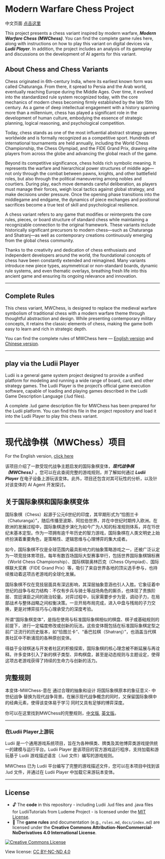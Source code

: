 # Modern Warfare Chess Project

中文页面 [点击这里](#现代战争棋mwchess项目)

This project presents a chess variant inspired by modern warfare, ***Modern Warfare Chess (MWChess)***. You can find the complete game rules here, along with instructions on how to play this variant on digital devices via ***Ludii Player***. In addition, the project includes an analysis of its gameplay and discussions on the development of AI agents for this variant. 

## About Chess and Chess Variants
Chess originated in 6th-century India, where its earliest known form was called Chaturanga. From there, it spread to Persia and the Arab world, eventually reaching Europe during the Middle Ages. Over time, it evolved into the standardized rule system recognized today, with the core mechanics of modern chess becoming firmly established by the late 15th century. As a game of deep intellectual engagement with a history spanning more than a millennium, chess has played a significant role in the development of human culture, embodying the essence of strategic planning, logical reasoning, and psychological competition.

Today, chess stands as one of the most influential abstract strategy games worldwide and is formally recognized as a competitive sport. Hundreds of international tournaments are held annually, including the World Chess Championship, the Chess Olympiad, and the FIDE Grand Prix, drawing elite players from across the globe and advancing the global reach of the game.

Beyond its competitive significance, chess holds rich symbolic meaning. It represents the warfare and hierarchical power structures of middle age—not only through the combat between pawns, knights, and other battlefield roles, but also through the political maneuvering among nobles and courtiers. During play, each move demands careful deliberation, as players must manage their forces, weigh local tactics against global strategy, and make decisions under pressure. Once the opening phase transitions into the middlegame and endgame, the dynamics of piece exchanges and positional sacrifices become a true test of skill and psychological resilience.

A chess variant refers to any game that modifies or reinterprets the core rules, pieces, or board structure of standard chess while maintaining a recognizable connection to the original framework. These variants include historically significant precursors to modern chess—such as Chaturanga and Shatranj—as well as contemporary creations continuously emerging from the global chess community.

Thanks to the creativity and dedication of chess enthusiasts and independent developers around the world, the foundational concepts of chess have been constantly extended and reimagined. Many variants introduce new piece types, asymmetrical or non-standard boards, dynamic rule systems, and even thematic overlays, breathing fresh life into this ancient game and ensuring its ongoing relevance and innovation.

---

## Complete Rules

This chess variant, MWChess, is designed to replace the medieval warfare symbolism of traditional chess with a modern warfare theme through thoughtful abstraction and design. While presenting contemporary military concepts, it retains the classic elements of chess, making the game both easy to learn and rich in strategic depth.

You can find the complete rules of MWChess here — [English version](rule/MWChessRule_EN.md) and [Chinese version](rule/MWChessRule_CN.md).

---

## play via the Ludii Player

Ludii is a general game system project designed to provide a unified platform for modeling and running a wide range of board, card, and other strategy games. The Ludii Player is the project’s official game execution software, capable of loading and playing games described in the Ludii Game Description Language (.lud files).

A complete .lud game description file for MWChess has been prepared for the Ludii platform. You can find this file in the project repository and load it into the Ludii Player to play this chess variant.

---

# 现代战争棋（MWChess）项目

For the English version, [click here](#modern-warfare-chess-project)

该项目介绍了一款受现代战争主题启发的国际象棋变体，***现代战争棋（MWChess）***。您可以在此查阅完整的游戏规则，并了解如何通过 ***Ludii Player*** 在电子设备上游玩该变体。此外，项目还包含对其可玩性的分析，以及针对该变体的 AI Agent 开发探讨。

## 关于国际象棋和国际象棋变体

国际象棋（Chess）起源于公元6世纪的印度，其早期形式为“恰图兰卡（Chaturanga）”，随后传播至波斯、阿拉伯世界，并在中世纪时期传入欧洲。在欧洲的发展过程中，国际象棋逐步演化为如今广为人知的标准规则体系，并在15世纪末基本定型。作为一项拥有逾千年历史的智力游戏，国际象棋在人类文明史上始终扮演着重要角色，是策略性、逻辑思维与心理博弈的集大成者。

如今，国际象棋不仅是全球范围内最具影响力的抽象策略游戏之一，还被广泛认定为一项竞技体育项目。每年有数百场国际大型赛事举行，包括世界国际象棋锦标赛（World Chess Championship）、国际棋联奥林匹克（Chess Olympiad）、国际棋联大奖赛（FIDE Grand Prix）等，吸引了来自世界各地的顶尖选手参与，也持续推动着这项古老游戏的全球化发展。

国际象棋不仅在竞技层面具有深远影响，其深层抽象意涵也引人入胜。它象征着中世纪的战争与权力结构：不仅有步兵与骑士等战场角色的厮杀，也体现了贵族阶层、宫廷谋臣之间的政治较量。对弈过程中，玩家需要步步为营，调动子力，在局部战术与整体战略之间权衡决策。一旦开局布局完成，进入中盘与残局的子力交换，更是对博弈技巧与心理承受力的深度考验。

所谓“国际象棋变体”，是指在使用与标准国际象棋相似的棋盘、棋子或基础规则的前提下，进行一定幅度修改或创新的玩法。这些变体既包括在标准国际象棋定型之前广泛流行的历史版本，如“恰图兰卡”、“香巴拉棋（Shatranj）”，也涵盖当代棋类社区中不断涌现的各种原创变体。

得益于全球棋迷与开发者社区的积极探索，国际象棋的核心理念被不断延展与再诠释。许多变体引入了新的棋子类型、异构棋盘，甚至是动态规则与主题设定，使得这项古老游戏获得了持续的生命力与创新的活力。

## 完整规则

本变体-MWChess-意在 通过合理的抽象和设计 将国际象棋原本的象征意义- 中世纪战争 替换为现代战争背景。在展示现代战争概念的同时，又保留国际象棋中的经典元素，使得该变体易于学习 同时又具有足够的博弈深度。

你可以在这里找到MWChess的完整规则，[中文版](rule/MWChessRule_CN.md), [英文版](rule/MWChessRule_EN.md)。

---

### 在Ludii Player上游玩

Ludii 是一个通用游戏系统项目，旨在为各种棋类、牌类及其他博弈类游戏提供统一的建模与运行平台。Ludii Player 是该项目的官方游戏运行程序，支持加载和游玩基于 Ludii 游戏描述语言（.lud 文件）编写的游戏规则。

MWChess 已为 Ludii 平台编写了完整的游戏描述文件，您可以在本项目中找到该 .lud 文件，并通过在 Ludii Player 中加载它来游玩本变体。

---

## License

- 🔓 The **code** in this repository - including Ludii .lud files and .java files for LudiiTutorials from Ludeme Project - is licensed under the [MIT License](./LICENSE).
- 📄 The **game rules** and documentation (e.g., `rules.md`, `docs/index.md`) are licensed under the **Creative Commons Attribution-NonCommercial-NoDerivatives 4.0 International License**.

[![Creative Commons License](https://licensebuttons.net/l/by-nc-nd/4.0/88x31.png)](https://creativecommons.org/licenses/by-nc-nd/4.0/)
  
View license: [CC BY-NC-ND 4.0](https://creativecommons.org/licenses/by-nc-nd/4.0/)
